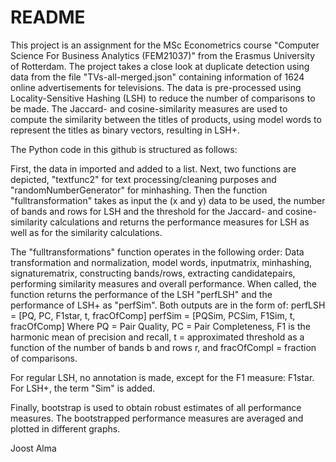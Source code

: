 
# README

This project is an assignment for the MSc Econometrics course "Computer Science For Business Analytics (FEM21037)" from the Erasmus University of Rotterdam.
The project takes a close look at duplicate detection using data from the file "TVs-all-merged.json" containing information of 1624 online advertisements for televisions. The data is pre-processed using Locality-Sensitive Hashing (LSH) to reduce the number of comparisons to be made. The Jaccard- and cosine-similarity measures are used to compute the similarity between the titles of products, using model words to represent the titles as binary vectors, resulting in LSH+.


The Python code in this github is structured as follows:

First, the data in imported and added to a list.
Next, two functions are depicted, "textfunc2" for text processing/cleaning purposes and "randomNumberGenerator" for minhashing.
Then the function "fulltransformation" takes as input the (x and y) data to be used, the number of bands and rows for LSH and the threshold for the Jaccard- and cosine-similarity calculations and returns the performance measures for LSH as well as for the similarity calculations.


The "fulltransformations" function operates in the following order: 
Data transformation and normalization, model words, inputmatrix, minhashing, signaturematrix, constructing bands/rows, extracting candidatepairs, performing similarity measures and overall performance. When called, the function returns the performance of the LSH "perfLSH" and the performance of LSH+ as "perfSim".
Both outputs are in the form of:
perfLSH = [PQ, PC, F1star, t, fracOfComp]
perfSim = [PQSim, PCSim, F1Sim, t, fracOfComp]
Where PQ = Pair Quality, PC = Pair Completeness, F1 is the harmonic mean of precision and recall, t = approximated threshold as a function of the number of bands b and rows r, and fracOfCompl = fraction of comparisons.

For regular LSH, no annotation is made, except for the F1 measure: F1star.
For LSH+, the term "Sim" is added.




Finally, bootstrap is used to obtain robust estimates of all performance measures. The bootstrapped performance measures are averaged and plotted in different graphs. 


Joost Alma
